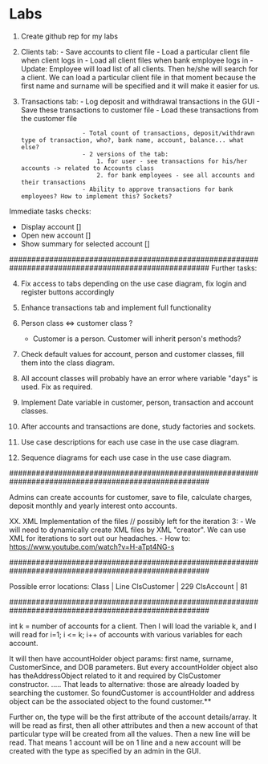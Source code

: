 # Labs

1. Create github rep for my labs
2. Clients tab: 
		- Save accounts to client file
		- Load a particular client file when client logs in
		- Load all client files when bank employee logs in
			- Update: Employee will load list of all clients. Then he/she will search for a client. We can load a particular client file in that moment because the first name and surname will be specified and it will make it easier for us. 

3. Transactions tab: 
			- Log deposit and withdrawal transactions in the GUI
			- Save these transactions to customer file
			- Load these transactions from the customer file

                        - Total count of transactions, deposit/withdrawn type of transaction, who?, bank name, account, balance... what else?
                        - 2 versions of the tab:
                            1. for user - see transactions for his/her accounts -> related to Accounts class
                            2. for bank employees - see all accounts and their transactions
                        - Ability to approve transactions for bank employees? How to implement this? Sockets?

Immediate tasks checks:
- Display account   []
- Open new account  []
- Show summary for selected account []

#####################################################################################################
Further tasks:

4. Fix access to tabs depending on the use case diagram, fix login and register buttons accordingly

5. Enhance transactions tab and implement full functionality

6. Person class <=> customer class ?
    - Customer is a person. Customer will inherit person's methods?

7. Check default values for account, person and customer classes, fill them into the class diagram.

8. All account classes will probably have an error where variable "days" is used. Fix as required.

9. Implement Date variable in customer, person, transaction and account classes.

10. After accounts and transactions are done, study factories and sockets.

11. Use case descriptions for each use case in the use case diagram.

12. Sequence diagrams for each use case in the use case diagram.

#####################################################################################################

Admins can create accounts for customer, save to file, calculate charges, deposit monthly and yearly interest onto accounts.

XX. XML Implementation of the files // possibly left for the iteration 3:
    - We will need to dynamically create XML files by XML "creator". We can use XML for iterations to sort out our headaches.
    - How to: https://www.youtube.com/watch?v=H-aTpt4NG-s

#####################################################################################################

Possible error locations:
Class   |   Line
ClsCustomer |   229
ClsAccount  |   81

#####################################################################################################

int k = number of accounts for a client. Then I will load the variable k, and I will read for i=1; i <= k; i++ of accounts with various variables for each account. 

It will then have accountHolder object params: first name, surname, CustomerSince, and DOB parameters. 
But every accountHolder object also has theAddressObject related to it and required by ClsCustomer constructor. 
.....
That leads to alternative: those are already loaded by searching the customer. So foundCustomer is accountHolder and address object can be the associated object to the found customer.**


Further on, the type will be the first attribute of the account details/array. It will be read as first, then all other attributes and then a new account of that particular type will be created from all the values.
Then a new line will be read. That means 1 account will be on 1 line and a new account will be created with the type as specified by an admin in the GUI.
 
